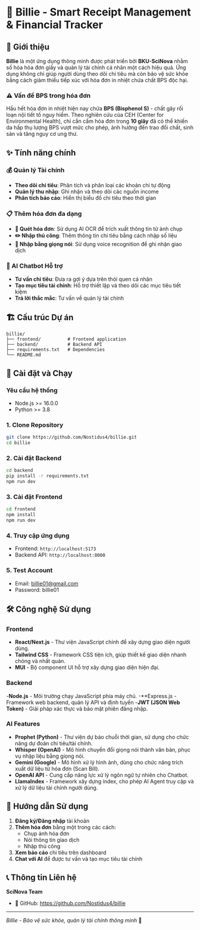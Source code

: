 # 📱 Billie - Smart Receipt Management & Financial Tracker

## 🌟 Giới thiệu

**Billie** là một ứng dụng thông minh được phát triển bởi **BKU-SciNova** nhằm số hóa hóa đơn giấy và quản lý tài chính cá nhân một cách hiệu quả. Ứng dụng không chỉ giúp người dùng theo dõi chi tiêu mà còn bảo vệ sức khỏe bằng cách giảm thiểu tiếp xúc với hóa đơn in nhiệt chứa chất BPS độc hại.

### ⚠️ Vấn đề BPS trong hóa đơn

Hầu hết hóa đơn in nhiệt hiện nay chứa **BPS (Bisphenol S)** - chất gây rối loạn nội tiết tố nguy hiểm. Theo nghiên cứu của CEH (Center for Environmental Health), chỉ cần cầm hóa đơn trong **10 giây** đã có thể khiến da hấp thụ lượng BPS vượt mức cho phép, ảnh hưởng đến trao đổi chất, sinh sản và tăng nguy cơ ung thư.

## ✨ Tính năng chính

### 💰 Quản lý Tài chính
- **Theo dõi chi tiêu**: Phân tích và phân loại các khoản chi tự động
- **Quản lý thu nhập**: Ghi nhận và theo dõi các nguồn income
- **Phân tích báo cáo**: Hiển thị biểu đồ chi tiêu theo thời gian

### 📋 Thêm hóa đơn đa dạng
- **📱 Quét hóa đơn**: Sử dụng AI OCR để trích xuất thông tin từ ảnh chụp
- **✏️ Nhập thủ công**: Thêm thông tin chi tiêu bằng cách nhập số liệu
- **🎤 Nhập bằng giọng nói**: Sử dụng voice recognition để ghi nhận giao dịch

### 🤖 AI Chatbot Hỗ trợ
- **Tư vấn chi tiêu**: Đưa ra gợi ý dựa trên thói quen cá nhân
- **Tạo mục tiêu tài chính**: Hỗ trợ thiết lập và theo dõi các mục tiêu tiết kiệm
- **Trả lời thắc mắc**: Tư vấn về quản lý tài chính

## 🏗️ Cấu trúc Dự án

```
billie/
├── frontend/          # Frontend application
├── backend/           # Backend API
├── requirements.txt   # Dependencies
└── README.md
```

## 🚀 Cài đặt và Chạy

### Yêu cầu hệ thống
- Node.js >= 16.0.0
- Python >= 3.8

### 1. Clone Repository
```bash
git clone https://github.com/Nostidus4/billie.git
cd billie
```

### 2. Cài đặt Backend
```bash
cd backend
pip install -r requirements.txt
npm run dev
```

### 3. Cài đặt Frontend
```bash
cd frontend
npm install
npm run dev
```

### 4. Truy cập ứng dụng
- Frontend: `http://localhost:5173`
- Backend API: `http://localhost:8000`

### 5. Test Account 
- Email: billie01@gmail.com
- Password: billie01

## 🛠️ Công nghệ Sử dụng

### Frontend
- **React/Next.js** - Thư viện JavaScript chính để xây dựng giao diện người dùng.
- **Tailwind CSS** - Framework CSS tiện ích, giúp thiết kế giao diện nhanh chóng và nhất quán.
- **MUI** - Bộ component UI hỗ trợ xây dựng giao diện hiện đại.

### Backend
-**Node.js** - Môi trường chạy JavaScript phía máy chủ.
-**Express.js - Framework web backend, quản lý API và định tuyến
-**JWT (JSON Web Token)** - Giải pháp xác thực và bảo mật phiên đăng nhập.

### AI Features
- **Prophet (Python)** - Thư viện dự báo chuỗi thời gian, sử dụng cho chức năng dự đoán chi tiêu/tài chính.
- **Whisper (OpenAI)** - Mô hình chuyển đổi giọng nói thành văn bản, phục vụ nhập liệu bằng giọng nói.
- **Gemini (Google)** - Mô hình xử lý hình ảnh, dùng cho chức năng trích xuất dữ liệu từ hóa đơn (Scan Bill).
- **OpenAI API** - Cung cấp năng lực xử lý ngôn ngữ tự nhiên cho Chatbot.
- **LlamaIndex** - Framework xây dựng index, cho phép AI Agent truy cập và xử lý dữ liệu tài chính người dùng.

## 📱 Hướng dẫn Sử dụng

1. **Đăng ký/Đăng nhập** tài khoản
2. **Thêm hóa đơn** bằng một trong các cách:
   - Chụp ảnh hóa đơn
   - Nói thông tin giao dịch
   - Nhập thủ công
3. **Xem báo cáo** chi tiêu trên dashboard
4. **Chat với AI** để được tư vấn và tạo mục tiêu tài chính

## 📞 Thông tin Liên hệ

**SciNova Team**
- 📱 GitHub: https://github.com/Nostidus4/billie
---

*Billie - Bảo vệ sức khỏe, quản lý tài chính thông minh* 💚
